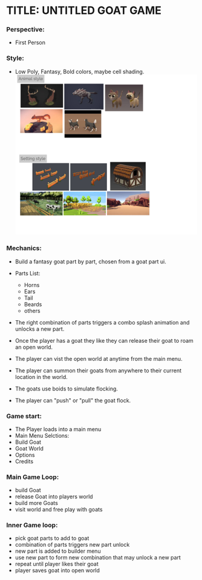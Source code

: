 # TITLE: UNTITLED GOAT GAME

### Perspective: 
* First Person

### Style:
* Low Poly, Fantasy, Bold colors, maybe cell shading.
![Desgin Board 1](GameJam-GOATS.png)
	
### Mechanics:
* Build a fantasy goat part by part, chosen from a goat part ui.
* Parts List:
  * Horns
  * Ears
  * Tail
  * Beards
  * others
* The right combination of parts triggers a combo splash animation and unlocks a new part.
	
* Once the player has a goat they like they can release their goat to roam an open world.
	
* The player can vist the open world at anytime from the main menu.
	
* The player can summon their goats from anywhere to their current location in the world.
	
* The goats use boids to simulate flocking.	 

* The player can "push" or "pull" the goat flock.

### Game start:
* The Player loads into a main menu
* Main Menu Selctions:
 * Build Goat
 * Goat World
 * Options
 * Credits

	
### Main Game Loop:
* build Goat
* release Goat into players world
* build more Goats
* visit world and free play with goats
	
### Inner Game loop:
* pick goat parts to add to goat
* combination of parts triggers new part unlock
* new part is added to builder menu
* use new part to form new combination that may unlock a new part
* repeat until player likes their goat
* player saves goat into open world
	
